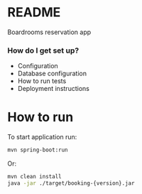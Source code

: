 # README #

Boardrooms reservation app

### How do I get set up? ###

* Configuration
* Database configuration
* How to run tests
* Deployment instructions

# How to run

To start application run:

```bash
mvn spring-boot:run
```

Or:

```bash
mvn clean install
java -jar ./target/booking-{version}.jar
```